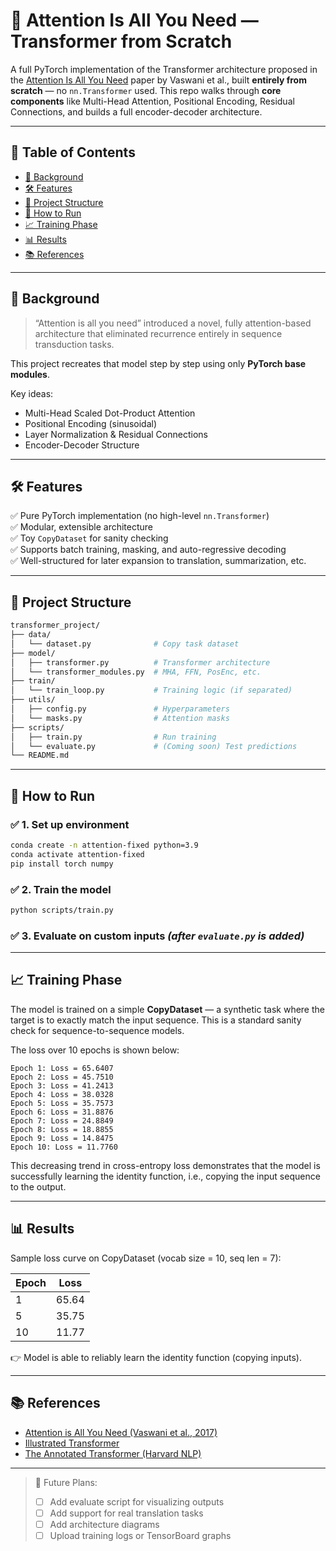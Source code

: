# 🧠 Attention Is All You Need — Transformer from Scratch

A full PyTorch implementation of the Transformer architecture proposed in the [Attention Is All You Need](https://arxiv.org/abs/1706.03762) paper by Vaswani et al., built **entirely from scratch** — no `nn.Transformer` used. This repo walks through **core components** like Multi-Head Attention, Positional Encoding, Residual Connections, and builds a full encoder-decoder architecture.

---

## 📌 Table of Contents

- [📖 Background](#-background)
- [🛠 Features](#-features)
- [📂 Project Structure](#-project-structure)
- [🚀 How to Run](#-how-to-run)
- [📈 Training Phase](#-training-phase)
- [📊 Results](#-results)
- [📚 References](#-references)

---

## 📖 Background

> “Attention is all you need” introduced a novel, fully attention-based architecture that eliminated recurrence entirely in sequence transduction tasks.

This project recreates that model step by step using only **PyTorch base modules**.

Key ideas:
- Multi-Head Scaled Dot-Product Attention
- Positional Encoding (sinusoidal)
- Layer Normalization & Residual Connections
- Encoder-Decoder Structure

---

## 🛠 Features

✅ Pure PyTorch implementation (no high-level `nn.Transformer`)  
✅ Modular, extensible architecture  
✅ Toy `CopyDataset` for sanity checking  
✅ Supports batch training, masking, and auto-regressive decoding  
✅ Well-structured for later expansion to translation, summarization, etc.

---

## 📂 Project Structure

```bash
transformer_project/
├── data/
│   └── dataset.py              # Copy task dataset
├── model/
│   ├── transformer.py          # Transformer architecture
│   └── transformer_modules.py  # MHA, FFN, PosEnc, etc.
├── train/
│   └── train_loop.py           # Training logic (if separated)
├── utils/
│   ├── config.py               # Hyperparameters
│   └── masks.py                # Attention masks
├── scripts/
│   ├── train.py                # Run training
│   └── evaluate.py             # (Coming soon) Test predictions
└── README.md
```

---

## 🚀 How to Run

### ✅ 1. Set up environment

```bash
conda create -n attention-fixed python=3.9
conda activate attention-fixed
pip install torch numpy
```

### ✅ 2. Train the model

```bash
python scripts/train.py
```

### ✅ 3. Evaluate on custom inputs *(after `evaluate.py` is added)*

---

## 📈 Training Phase

The model is trained on a simple **CopyDataset** — a synthetic task where the target is to exactly match the input sequence. This is a standard sanity check for sequence-to-sequence models.

The loss over 10 epochs is shown below:

```
Epoch 1: Loss = 65.6407
Epoch 2: Loss = 45.7510
Epoch 3: Loss = 41.2413
Epoch 4: Loss = 38.0328
Epoch 5: Loss = 35.7573
Epoch 6: Loss = 31.8876
Epoch 7: Loss = 24.8849
Epoch 8: Loss = 18.8855
Epoch 9: Loss = 14.8475
Epoch 10: Loss = 11.7760
```

This decreasing trend in cross-entropy loss demonstrates that the model is successfully learning the identity function, i.e., copying the input sequence to the output.

---

## 📊 Results

Sample loss curve on CopyDataset (vocab size = 10, seq len = 7):

| Epoch | Loss     |
|-------|----------|
| 1     | 65.64    |
| 5     | 35.75    |
| 10    | 11.77    |

👉 Model is able to reliably learn the identity function (copying inputs).

---

## 📚 References

- [Attention is All You Need (Vaswani et al., 2017)](https://arxiv.org/abs/1706.03762)
- [Illustrated Transformer](https://jalammar.github.io/illustrated-transformer/)
- [The Annotated Transformer (Harvard NLP)](http://nlp.seas.harvard.edu/2018/04/03/attention.html)

---

> 🚧 Future Plans:
> - [ ] Add evaluate script for visualizing outputs
> - [ ] Add support for real translation tasks
> - [ ] Add architecture diagrams
> - [ ] Upload training logs or TensorBoard graphs
